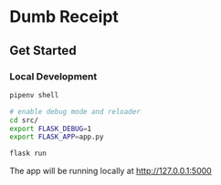 # Dumb Receipt

## Get Started

### Local Development

```bash
pipenv shell

# enable debug mode and reloader
cd src/
export FLASK_DEBUG=1
export FLASK_APP=app.py

flask run
```

The app will be running locally at <http://127.0.0.1:5000>
